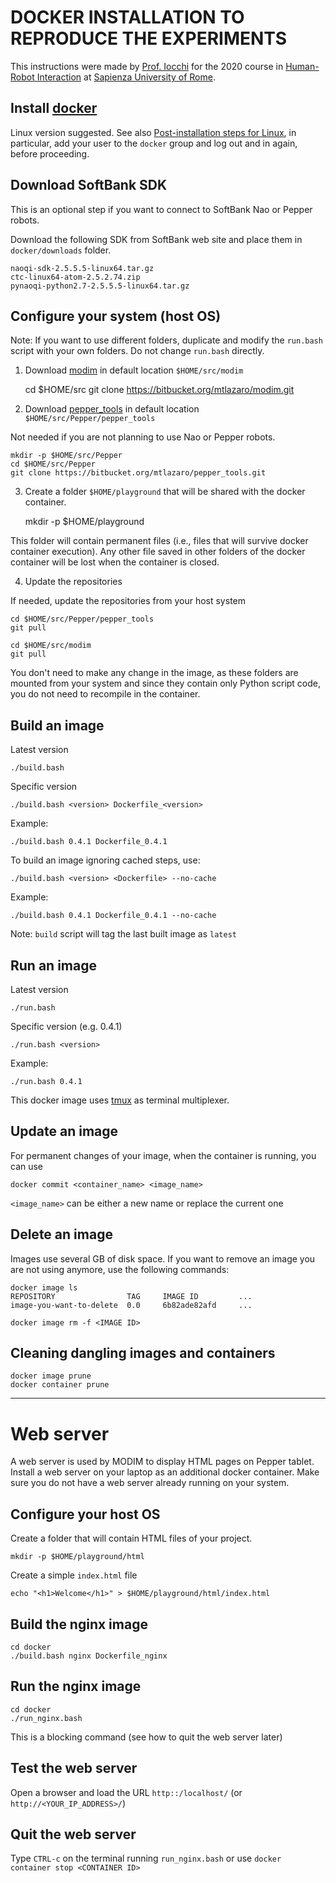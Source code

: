 # DOCKER INSTALLATION TO REPRODUCE THE EXPERIMENTS

This instructions were made by [Prof. Iocchi](https://sites.google.com/a/dis.uniroma1.it/iocchi/) for the 2020 course in [Human-Robot Interaction](https://sites.google.com/a/dis.uniroma1.it/human-robot-interaction/) at [Sapienza University of Rome](www.uniroma1.it). 

## Install [docker](www.docker.com)

Linux version suggested. See also 
[Post-installation steps for Linux](https://docs.docker.com/install/linux/linux-postinstall/),
in particular, add your user to the `docker` group and log out and in again, before proceeding.


## Download SoftBank SDK

This is an optional step if you want to connect to SoftBank Nao or Pepper robots.

Download the following SDK from SoftBank web site and place them in `docker/downloads` folder.

    naoqi-sdk-2.5.5.5-linux64.tar.gz
    ctc-linux64-atom-2.5.2.74.zip
    pynaoqi-python2.7-2.5.5.5-linux64.tar.gz


## Configure your system (host OS)

Note: If you want to use different folders, duplicate and modify the `run.bash` script with your own folders. Do not change `run.bash` directly.


1) Download [modim](https://bitbucket.org/mtlazaro/modim) in default location `$HOME/src/modim`

    cd $HOME/src
    git clone https://bitbucket.org/mtlazaro/modim.git


2) Download [pepper_tools](https://bitbucket.org/mtlazaro/pepper_tools) in default location `$HOME/src/Pepper/pepper_tools`

Not needed if you are not planning to use Nao or Pepper robots.

    mkdir -p $HOME/src/Pepper
    cd $HOME/src/Pepper
    git clone https://bitbucket.org/mtlazaro/pepper_tools.git 


3) Create a folder `$HOME/playground` that will be shared with the docker container.

    mkdir -p $HOME/playground

This folder will contain permanent files (i.e., files that will survive docker container execution).
Any other file saved in other folders of the docker container will be lost when the container is closed.


4) Update the repositories

If needed, update the repositories from your host system

    cd $HOME/src/Pepper/pepper_tools
    git pull

    cd $HOME/src/modim
    git pull

You don't need to make any change in the image, as these folders are mounted
from your system and since they contain only Python script code, you do not need to
recompile in the container.


## Build an image

Latest version

    ./build.bash 

Specific version

    ./build.bash <version> Dockerfile_<version>

Example:

    ./build.bash 0.4.1 Dockerfile_0.4.1



To build an image ignoring cached steps, use:

    ./build.bash <version> <Dockerfile> --no-cache

Example:

    ./build.bash 0.4.1 Dockerfile_0.4.1 --no-cache


Note: `build` script will tag the last built image as `latest`


## Run an image

Latest version

    ./run.bash

Specific version (e.g. 0.4.1)

    ./run.bash <version>

Example:

    ./run.bash 0.4.1


This docker image uses [tmux](https://github.com/tmux/tmux/wiki) as  terminal multiplexer.


## Update an image

For permanent changes of your image, when the container is running, you can use

    docker commit <container_name> <image_name>

`<image_name>` can be either a new name or replace the current one


## Delete an image

Images use several GB of disk space. If you want to remove an image you are not using anymore, use the following commands:

    docker image ls
    REPOSITORY                TAG     IMAGE ID         ...
    image-you-want-to-delete  0.0     6b82ade82afd     ...
        
    docker image rm -f <IMAGE ID>


## Cleaning dangling images and containers

    docker image prune
    docker container prune

----

# Web server

A web server is used by MODIM to display HTML pages on Pepper tablet.
Install a web server on your laptop as an additional docker container.
Make sure you do not have a web server already running on your system.


## Configure your host OS

Create a folder that will contain HTML files of your project.

    mkdir -p $HOME/playground/html

Create a simple `index.html` file

    echo "<h1>Welcome</h1>" > $HOME/playground/html/index.html


## Build the nginx image

    cd docker
    ./build.bash nginx Dockerfile_nginx

## Run the nginx image

    cd docker
    ./run_nginx.bash

This is a blocking command (see how to quit the web server later)

## Test the web server

Open a browser and load the URL `http::/localhost/` (or `http://<YOUR_IP_ADDRESS>/`)

## Quit the web server

Type `CTRL-c` on the terminal running `run_nginx.bash` or use  `docker container stop <CONTAINER ID>`